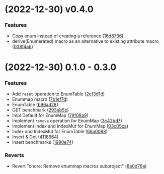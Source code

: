 #  (2022-12-30) v0.4.0


### Features

* Copy enum instead of creating a reference ([16d8736](https://github.com/Pscheidl/enum-map/commit/16d8736908b7db069e6bfd43d9ad0182cb96f335))
* derive(Enumerated) macro as an alternative to existing attribute macro ([038f4ab](https://github.com/Pscheidl/enum-map/commit/038f4abfc7a6b6adcd1b23bf7660b0ff7b62f512))

#  (2022-12-30) 0.1.0 - 0.3.0 


### Features

* Add `reset` operation to EnumTable ([2ef3d1d](https://github.com/Pscheidl/enum-map/commit/2ef3d1de9b9e2e4548bd0d2197d4eda3548b9018))
* Enummap macro ([7b1ef7d](https://github.com/Pscheidl/enum-map/commit/7b1ef7d3336f47a08511601f350e745603fe530e))
* EnumTable ([b96ad28](https://github.com/Pscheidl/enum-map/commit/b96ad2845dee5aab437fdc07ea2d9f93594102bd))
* GET benchmark ([293eb5b](https://github.com/Pscheidl/enum-map/commit/293eb5b0fba706e6d512458e65980ad6c3557d31))
* Impl Default for EnumMap ([79f08a9](https://github.com/Pscheidl/enum-map/commit/79f08a9bbed4fa44dc9aa895676d29efd45a8032))
* Implement `remove` operation for EnumMap ([3c42bd7](https://github.com/Pscheidl/enum-map/commit/3c42bd75a9551eb7229c93a3ef384e4ac8563edb))
* Implement Index and IndexMut for EnumMap ([03c05ca](https://github.com/Pscheidl/enum-map/commit/03c05ca8b5bc45b253c2fa05c0b96c3595318c00))
* Index and IndexMut for EnumTable ([66a0088](https://github.com/Pscheidl/enum-map/commit/66a0088755d347f91110853a7b31e52ff95ce2c5))
* Insert & Get ([4118964](https://github.com/Pscheidl/enum-map/commit/4118964fc5681023a7fccc7837ad38700773d490))
* Insert benchmarks ([1990e74](https://github.com/Pscheidl/enum-map/commit/1990e747715e543dba81bec20f9b512b84418006))


### Reverts

* Revert "chore: Remove enummap macros subproject" ([8a0d76a](https://github.com/Pscheidl/enum-map/commit/8a0d76a81c8fe11b2bb924c59429697a05e35594))



